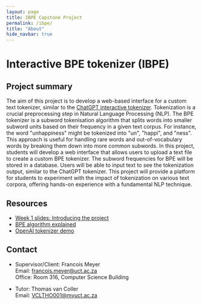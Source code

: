 ```yaml
---
layout: page
title: IBPE Capstone Project
permalink: /ibpe/
title: "About"
hide_navbar: true
---
```


<h1>Interactive BPE tokenizer (IBPE)</h1>



<h2>Project summary</h2>

The aim of this project is to develop a web-based interface for a custom text tokenizer, similar to the [ChatGPT interactive tokenizer](https://platform.openai.com/tokenizer). Tokenization is a crucial preprocessing step in Natural Language Processing (NLP). The BPE tokenizer is a subword tokenisation algorithm that splits words into smaller subword units based on their frequency in a given text corpus. For instance, the word "unhappiness" might be tokenized into "un", "happi", and "ness". This approach is useful for handling rare words and out-of-vocabulary words by breaking them down into more common subwords. In this project, students will develop a web interface that allows users to upload a text file to create a custom BPE tokenizer. The subword frequencies for BPE will be stored in a database. Users will be able to input text to see the tokenization output, similar to the ChatGPT tokenizer. This project will provide a platform for students to experiment with the impact of tokenization on various text corpora, offering hands-on experience with a fundamental NLP technique.


<h2>Resources</h2>


* [Week 1 slides: Introducing the project](https://drive.google.com/file/d/171zX20xmgomXx_q7kFEXPPeFczeJ6Fdp/view?usp=sharing)
* [BPE algorithm explained](https://huggingface.co/learn/nlp-course/en/chapter6/5)
* [OpenAI tokenizer demo](https://platform.openai.com/tokenizer)

<h2>Contact</h2>

* Supervisor/Client: Francois Meyer \
  Email: francois.meyer@uct.ac.za \
  Office: Room 316, Computer Science Building
	

* Tutor: Thomas van Coller \
  Email: VCLTHO001@myuct.ac.za
